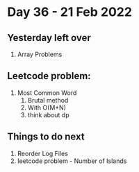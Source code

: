 # Day 36 - 21 Feb 2022

## Yesterday left over
1. Array Problems

## Leetcode problem:
1. Most Common Word
     1. Brutal method
     2. With O(M+N)
     3. think about dp
     
## Things to do next
1. Reorder Log Files
2. leetcode problem - Number of Islands

